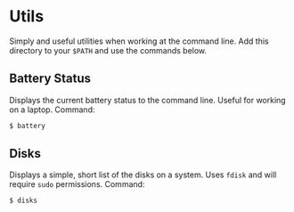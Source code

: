 # Utils

Simply and useful utilities when working at the command line. Add this directory to your `$PATH` and use the commands below.

## Battery Status

Displays the current battery status to the command line. Useful for working on a laptop. Command:

```sh
$ battery
```

## Disks

Displays a simple, short list of the disks on a system. Uses `fdisk` and will require `sudo` permissions. Command:

```sh
$ disks
```
